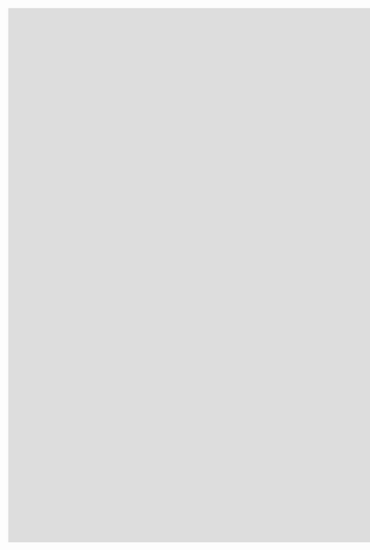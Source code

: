 <iframe width="1920" height="1080" src="https://miro.com/app/live-embed/o9J_l5LeDK0=/?moveToViewport=-768,-375,1536,749&embedAutoplay=true" frameBorder="0" scrolling="no" allowFullScreen></iframe>
